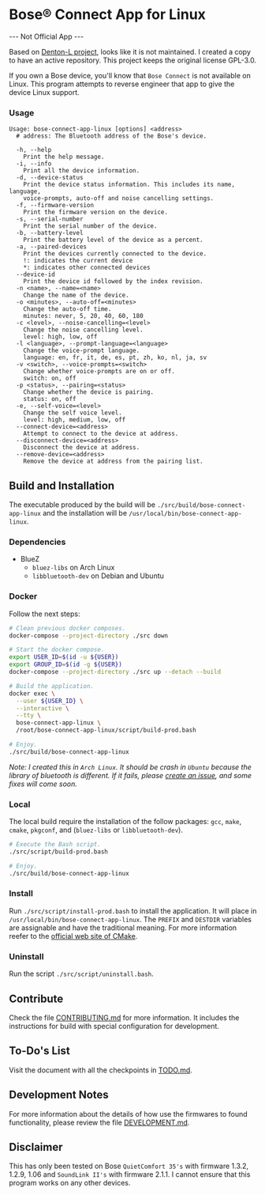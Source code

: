 # Bose® Connect App for Linux

--- Not Official App ---

Based on [Denton-L project][Denton-L], looks like it is not maintained. I
created a copy to have an active repository. This project keeps the original
license GPL-3.0.

If you own a Bose device, you'll know that `Bose Connect` is not available on
Linux. This program attempts to reverse engineer that app to give the device
Linux support.

### Usage

```text
Usage: bose-connect-app-linux [options] <address>
  # address: The Bluetooth address of the Bose's device.

  -h, --help
    Print the help message.
  -i, --info
    Print all the device information.
  -d, --device-status
    Print the device status information. This includes its name, language,
    voice-prompts, auto-off and noise cancelling settings.
  -f, --firmware-version
    Print the firmware version on the device.
  -s, --serial-number
    Print the serial number of the device.
  -b, --battery-level
    Print the battery level of the device as a percent.
  -a, --paired-devices
    Print the devices currently connected to the device.
    !: indicates the current device
    *: indicates other connected devices
  --device-id
    Print the device id followed by the index revision.
  -n <name>, --name=<name>
    Change the name of the device.
  -o <minutes>, --auto-off=<minutes>
    Change the auto-off time.
    minutes: never, 5, 20, 40, 60, 180
  -c <level>, --noise-cancelling=<level>
    Change the noise cancelling level.
    level: high, low, off
  -l <language>, --prompt-language=<language>
    Change the voice-prompt language.
    language: en, fr, it, de, es, pt, zh, ko, nl, ja, sv
  -v <switch>, --voice-prompts=<switch>
    Change whether voice-prompts are on or off.
    switch: on, off
  -p <status>, --pairing=<status>
    Change whether the device is pairing.
    status: on, off
  -e, --self-voice=<level>
    Change the self voice level.
    level: high, medium, low, off
  --connect-device=<address>
    Attempt to connect to the device at address.
  --disconnect-device=<address>
    Disconnect the device at address.
  --remove-device=<address>
    Remove the device at address from the pairing list.
```

## Build and Installation

The executable produced by the build will be
`./src/build/bose-connect-app-linux` and the installation will be
`/usr/local/bin/bose-connect-app-linux`.

### Dependencies

* BlueZ
    * `bluez-libs` on Arch Linux
    * `libbluetooth-dev` on Debian and Ubuntu

### Docker

Follow the next steps:

```bash
# Clean previous docker composes.
docker-compose --project-directory ./src down

# Start the docker compose.
export USER_ID=$(id -u ${USER})
export GROUP_ID=$(id -g ${USER})
docker-compose --project-directory ./src up --detach --build

# Build the application.
docker exec \
  --user ${USER_ID} \
  --interactive \
  --tty \
  bose-connect-app-linux \
  /root/bose-connect-app-linux/script/build-prod.bash

# Enjoy.
./src/build/bose-connect-app-linux
```

*Note: I created this in `Arch Linux`. It should be crash in `Ubuntu` because
the library of bluetooth is different. If it fails, please
[create an issue][new-issue], and some fixes will come soon.*

### Local

The local build require the installation of the follow packages: `gcc`, `make`,
`cmake`, `pkgconf`, and (`bluez-libs` or `libbluetooth-dev`).

```bash
# Execute the Bash script.
./src/script/build-prod.bash

# Enjoy.
./src/build/bose-connect-app-linux
```

### Install

Run `./src/script/install-prod.bash` to install the application. It will place
in `/usr/local/bin/bose-connect-app-linux`. The `PREFIX` and `DESTDIR`
variables are assignable and have the traditional meaning. For more information
reefer to the [official web site of CMake][cmake-install].

### Uninstall

Run the script `./src/script/uninstall.bash`.

## Contribute

Check the file [CONTRIBUTING.md][contributing] for more information. It
includes the instructions for build with special configuration for development.

## To-Do's List

Visit the document with all the checkpoints in [TODO.md][todo.md].

## Development Notes

For more information about the details of how use the firmwares to found
functionality, please review the file [DEVELOPMENT.md][details-file].

## Disclaimer

This has only been tested on Bose `QuietComfort 35's` with firmware 1.3.2,
1.2.9, 1.06 and `SoundLink II's` with firmware 2.1.1. I cannot ensure that this
program works on any other devices.


[Denton-L]: https://github.com/Denton-L/based-connect

[details-file]: ./DEVELOPMENT.md

[todo.md]: ./TODO.md

[contributing]: ./CONTRIBUTING.md

[cmake-install]: https://cmake.org/cmake/help/latest/manual/cmake.1.html#install-a-project

[new-issue]: https://github.com/airvzxf/bose-connect-app-linux/issues/new
